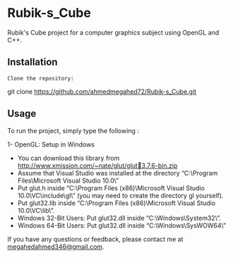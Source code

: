 # Rubik-s_Cube
Rubik's Cube project for a computer graphics subject using OpenGL and C++.

## Installation

    Clone the repository:

git clone https://github.com/ahmedmegahed72/Rubik-s_Cube.git



## Usage

To run the project, simply type the following :

1- OpenGL: Setup in Windows
 - You can download this library from http://www.xmission.com/~nate/glut/glut3.7.6-bin.zip
 - Assume that Visual Studio was installed at the directory “C:\Program Files\Microsoft Visual Studio 10.0\”
 - Put glut.h inside “C:\Program Files (x86)\Microsoft Visual Studio 10.0\VC\include\gl\” (you may need to create the directory gl yourself).
 - Put glut32.lib inside “C:\Program Files (x86)\Microsoft Visual Studio 10.0\VC\lib\”.
- Windows 32-Bit Users: Put glut32.dll inside “C:\Windows\System32\”.
- Windows 64-Bit Users: Put glut32.dll inside “C:\Windows\SysWOW64\”

If you have any questions or feedback, please contact me at megahedahmed346@gmail.com.
